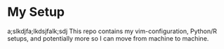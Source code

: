 # My Setup

a;slkdjfa;lkdsjfalk;sdj
This repo contains my vim-configuration, Python/R setups, and potentially more so I can move from machine to machine.
